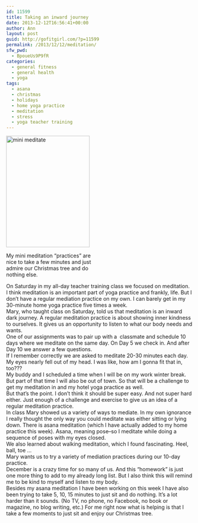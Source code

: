 ```yaml
---
id: 11599
title: Taking an inward journey
date: 2013-12-12T16:56:41+00:00
author: Ann
layout: post
guid: http://gofitgirl.com/?p=11599
permalink: /2013/12/12/meditation/
sfw_pwd:
  - BpoueUs9P9fR
categories:
  - general fitness
  - general health
  - yoga
tags:
  - asana
  - christmas
  - holidays
  - home yoga practice
  - meditation
  - stress
  - yoga teacher training
---
```

<div id="attachment_11610" style="width: 235px" class="wp-caption alignleft">
  <a href="http://gofitgirl.com/2013/12/meditation/mini-meditate-2/" rel="attachment wp-att-11610"><img class="size-medium wp-image-11610" alt="mini meditate" src="http://gofitgirl.com/wp-content/uploads/2013/12/mini-meditate1-225x300.jpg" width="225" height="300" /></a>
  
  <p class="wp-caption-text">
    My mini meditation &#8220;practices&#8221; are nice to take a few minutes and just admire our Christmas tree and do nothing else.
  </p>
</div>

  
On Saturday in my all-day teacher training class we focused on meditation.  
I think meditation is an important part of yoga practice and frankly, life. But I don&#8217;t have a regular mediation practice on my own. I can barely get in my 30-minute home yoga practice five times a week.  
Mary, who taught class on Saturday, told us that meditation is an inward dark journey. A regular meditation practice is about showing inner kindness to ourselves. It gives us an opportunity to listen to what our body needs and wants.  
One of our assignments was to pair up with a  classmate and schedule 10 days where we meditate on the same day. On Day 5 we check in. And after Day 10 we answer a few questions.  
If I remember correctly we are asked to meditate 20-30 minutes each day. My eyes nearly fell out of my head. I was like, how am I gonna fit that in, too???  
My buddy and I scheduled a time when I will be on my work winter break. But part of that time I will also be out of town. So that will be a challenge to get my meditation in and my hotel yoga practice as well.  
But that&#8217;s the point. I don&#8217;t think it should be super easy. And not super hard either. Just enough of a challenge and exercise to give us an idea of a regular meditation practice.  
In class Mary showed us a variety of ways to mediate. In my own ignorance I really thought the only way you could meditate was either sitting or lying down. There is asana meditation (which I have actually added to my home practice this week). Asana, meaning pose&#8211;so I meditate while doing a sequence of poses with my eyes closed.  
We also learned about walking meditation, which I found fascinating. Heel, ball, toe &#8230;  
Mary wants us to try a variety of mediation practices during our 10-day practice.  
December is a crazy time for so many of us. And this &#8220;homework&#8221; is just one more thing to add to my already long list. But I also think this will remind me to be kind to myself and listen to my body.  
Besides my asana meditation I have been working on this week I have also been trying to take 5, 10, 15 minutes to just sit and do nothing. It&#8217;s a lot harder than it sounds. (No TV, no phone, no Facebook, no book or magazine, no blog writing, etc.) For me right now what is helping is that I take a few moments to just sit and enjoy our Christmas tree.